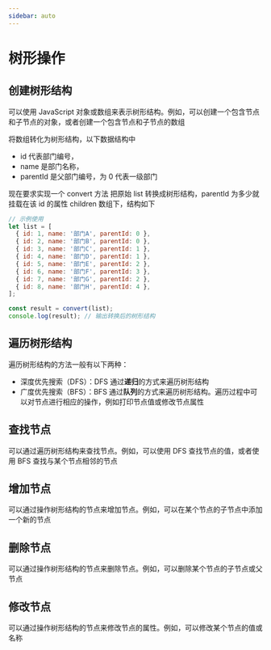 ```yaml
---
sidebar: auto
---
```


# 树形操作

## 创建树形结构

可以使用 JavaScript 对象或数组来表示树形结构。例如，可以创建一个包含节点和子节点的对象，或者创建一个包含节点和子节点的数组

将数组转化为树形结构，以下数据结构中

- id 代表部门编号，
- name 是部门名称，
- parentId 是父部门编号，为 0 代表一级部门

现在要求实现一个 convert 方法 把原始 list 转换成树形结构，parentId 为多少就挂载在该 id 的属性 children 数组下，结构如下

```js
// 示例使用
let list = [
  { id: 1, name: '部门A', parentId: 0 },
  { id: 2, name: '部门B', parentId: 0 },
  { id: 3, name: '部门C', parentId: 1 },
  { id: 4, name: '部门D', parentId: 1 },
  { id: 5, name: '部门E', parentId: 2 },
  { id: 6, name: '部门F', parentId: 3 },
  { id: 7, name: '部门G', parentId: 2 },
  { id: 8, name: '部门H', parentId: 4 },
];

const result = convert(list);
console.log(result); // 输出转换后的树形结构
```

## 遍历树形结构

遍历树形结构的方法一般有以下两种：

- 深度优先搜索（DFS）：DFS 通过**递归**的方式来遍历树形结构
- 广度优先搜索（BFS）：BFS 通过**队列**的方式来遍历树形结构。遍历过程中可以对节点进行相应的操作，例如打印节点值或修改节点属性

## 查找节点

可以通过遍历树形结构来查找节点。例如，可以使用 DFS 查找节点的值，或者使用 BFS 查找与某个节点相邻的节点

## 增加节点

可以通过操作树形结构的节点来增加节点。例如，可以在某个节点的子节点中添加一个新的节点

## 删除节点

可以通过操作树形结构的节点来删除节点。例如，可以删除某个节点的子节点或父节点
## 修改节点

可以通过操作树形结构的节点来修改节点的属性。例如，可以修改某个节点的值或名称
